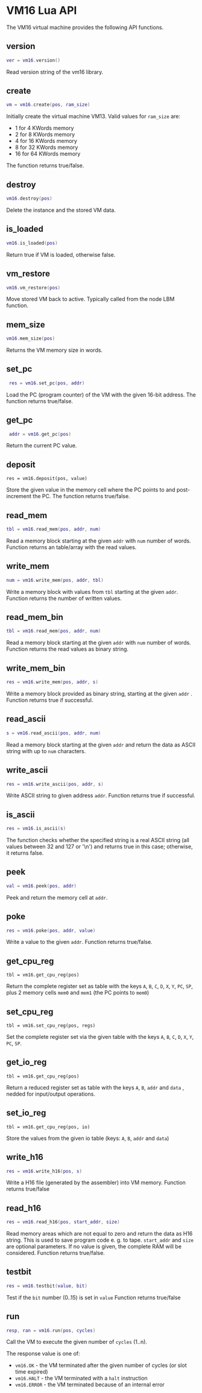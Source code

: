 # VM16 Lua API

The VM16 virtual machine provides the following API functions.





## version

```LUA
ver = vm16.version()
```

Read version string of the vm16 library.



## create

```LUA
vm = vm16.create(pos, ram_size)
```

Initially create the virtual machine VM13. Valid values for `ram_size` are:

- 1 for 4 KWords memory
- 2 for 8 KWords memory
- 4 for 16 KWords memory
- 8 for 32 KWords memory
- 16 for 64 KWords memory

The function returns true/false.

## destroy

```LUA
vm16.destroy(pos)
```

Delete the instance and the stored VM data.

## is_loaded

```lua
vm16.is_loaded(pos)
```

Return true if VM is loaded, otherwise false.

## vm_restore

```LUA
vm16.vm_restore(pos)
```

Move stored VM back to active. Typically called from the node LBM function.

## mem_size

```LUA
vm16.mem_size(pos)
```

Returns the VM memory size in words.

## set_pc

```LUA
 res = vm16.set_pc(pos, addr)
```

Load the PC (program counter) of the VM with the given 16-bit address.
The function returns true/false.

## get_pc

```LUA
 addr = vm16.get_pc(pos)
```

Return the current PC value.

## deposit

```
res = vm16.deposit(pos, value)
```

Store the given value in the memory cell where the PC points to and post-increment the PC. The function returns true/false.

## read_mem

```LUA
tbl = vm16.read_mem(pos, addr, num)
```

Read a memory block starting at the given `addr` with `num` number of words.
Function returns an table/array with the read values.

## write_mem

```LUA
num = vm16.write_mem(pos, addr, tbl)
```

Write a memory block with values from `tbl` starting at the given `addr`. 
Function returns the number of written values.

## read_mem_bin

```LUA
tbl = vm16.read_mem(pos, addr, num)
```

Read a memory block starting at the given `addr` with `num` number of words.
Function returns the read values as binary string.

## write_mem_bin

```LUA
res = vm16.write_mem(pos, addr, s)
```

Write a memory block provided as binary string, starting at the given `addr` . 
Function returns true if successful.

## read_ascii

```LUA
s = vm16.read_ascii(pos, addr, num)
```

Read a memory block starting at the given `addr` and return the
data as ASCII string with up to `num` characters.

## write_ascii

```LUA
res = vm16.write_ascii(pos, addr, s)
```

Write ASCII string to given address `addr`. Function returns true if successful.

## is_ascii

```LUA
res = vm16.is_ascii(s)
```

The function checks whether the specified string is a real ASCII string (all values between 32 and 127 or '\n') and returns true in this case; otherwise, it returns false.

## peek

```LUA
val = vm16.peek(pos, addr)
```

Peek and return the memory cell at `addr`.

## poke

```LUA
res = vm16.poke(pos, addr, value)
```

Write a value to the given `addr`.  Function returns true/false.

## get_cpu_reg

```
tbl = vm16.get_cpu_reg(pos)
```

Return the complete register set as table with the keys `A`, `B`, `C`, `D`, `X`, `Y`, `PC`, `SP`, plus 2 memory cells `mem0` and `mem1` (the PC points to `mem0`)

## set_cpu_reg

```
tbl = vm16.set_cpu_reg(pos, regs)
```

Set the complete register set via the given table with the keys `A`, `B`, `C`, `D`, `X`, `Y`, `PC`, `SP`.

## get_io_reg

```
tbl = vm16.get_cpu_reg(pos)
```

Return a reduced register set as table with the keys `A`, `B`, `addr` and `data` , nedded for input/output operations.

## set_io_reg

```
tbl = vm16.get_cpu_reg(pos, io)
```

Store the values from the given io table (keys: `A`, `B`, `addr` and `data`)

## write_h16

```LUA
res = vm16.write_h16(pos, s)
```

Write a H16 file (generated by the assembler) into VM memory.
Function returns true/false

## read_h16

```LUA
res = vm16.read_h16(pos, start_addr, size)
```

Read  memory areas which are not equal to zero and return the data as H16 string. This is used to save program code e. g. to tape. 
`start_addr` and `size` are optional parameters. If no value is given, the complete RAM will be considered.
Function returns true/false.

## testbit

```LUA
res = vm16.testbit(value, bit)
```

Test if the `bit` number (0..15) is set in `value`
Function returns true/false

## run

```LUA
resp, ran = vm16.run(pos, cycles)
```

Call the VM to execute the given number of `cycles` (1..n).

The response value is one of:

- `vm16.OK` - the VM terminated after the given number of cycles (or slot time expired)
- `vm16.HALT` - the VM terminated with a `halt` instruction
- `vm16.ERROR` - the VM terminated because of an internal error

